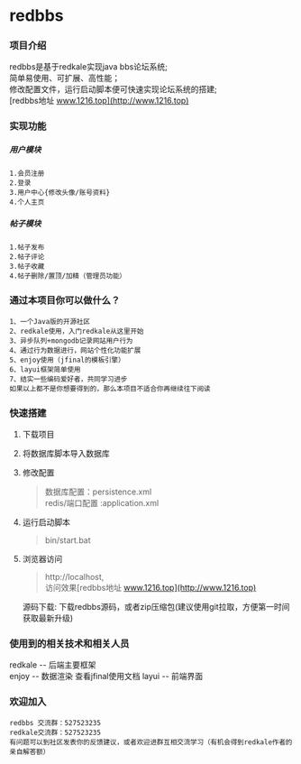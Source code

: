 # redbbs

 ### 项目介绍
 redbbs是基于redkale实现java bbs论坛系统;   
 简单易使用、可扩展、高性能；  
 修改配置文件，运行启动脚本便可快速实现论坛系统的搭建;  
 [redbbs地址 www.1216.top](http://www.1216.top)
 ### 实现功能
 ##### 用户模块   
    1.会员注册  
    2.登录  
    3.用户中心{修改头像/账号资料}  
    4.个人主页  
 ##### 帖子模块
    1.帖子发布
    2.帖子评论
    3.帖子收藏
    4.帖子删除/置顶/加精（管理员功能）
 ### 通过本项目你可以做什么？
    1、一个Java版的开源社区
    2、redkale使用，入门redkale从这里开始
    3、异步队列+mongodb记录网站用户行为
    4、通过行为数据进行，网站个性化功能扩展
    5、enjoy使用（jfinal的模板引擎）
    6、layui框架简单使用
    7、结实一些编码爱好者，共同学习进步
    如果以上都不是你想要得到的，那么本项目不适合你再继续往下阅读
 
 ### 快速搭建
 1. 下载项目    
 2. 将数据库脚本导入数据库
 3. 修改配置 
    > 数据库配置：persistence.xml  
    redis/端口配置 :application.xml
 4. 运行启动脚本
    > bin/start.bat
 5. 浏览器访问
    > http://localhost,   
     访问效果[redbbs地址 www.1216.top](http://www.1216.top)
 
    源码下载:
    下载redbbs源码，或者zip压缩包(建议使用git拉取，方便第一时间获取最新升级)  
   
   
 ### 使用到的相关技术和相关人员
 redkale  -- 后端主要框架  
 enjoy    -- 数据渲染  查看jfinal使用文档
 layui    -- 前端界面 
 
 
 ### 欢迎加入 
    redbbs 交流群：527523235
    redkale交流群：527523235
    有问题可以到社区发表你的反馈建议，或者欢迎进群互相交流学习（有机会得到redkale作者的亲自解答额）
 